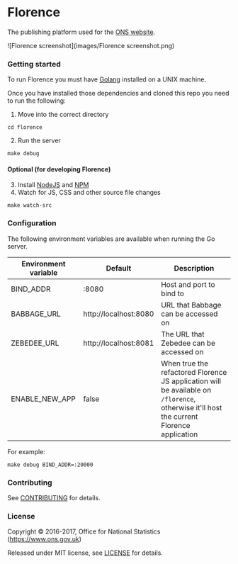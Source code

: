 Florence
================

The publishing platform used for the [ONS website](https://www.ons.gov.uk).

![Florence screenshot](images/Florence screenshot.png)

### Getting started

To run Florence you must have [Golang](https://golang.org/) installed on a UNIX machine.

Once you have installed those dependencies and cloned this repo you need to run the following:

1. Move into the correct directory 
```
cd florence
```
2. Run the server
```
make debug
```

#### Optional (for developing Florence)

3. Install [NodeJS](https://nodejs.org/en/) and [NPM](https://www.npmjs.com/)
4. Watch for JS, CSS and other source file changes
```
make watch-src
```

### Configuration

The following environment variables are available when running the Go server.

| Environment variable | Default               | Description                                                                                                                              |
|----------------------|-----------------------|------------------------------------------------------------------------------------------------------------------------------------------|
| BIND_ADDR            | :8080                 | Host and port to bind to                                                                                                                 |
| BABBAGE_URL          | http://localhost:8080 | URL that Babbage can be accessed on                                                                                                      |
| ZEBEDEE_URL          | http://localhost:8081 | The URL that Zebedee can be accessed on                                                                                                  |
| ENABLE_NEW_APP       | false                 | When true the refactored Florence JS application will be available on `/florence`, otherwise it'll host the current Florence application |

For example:
```
make debug BIND_ADDR=:20000
```

### Contributing

See [CONTRIBUTING](CONTRIBUTING.md) for details.

### License

Copyright © 2016-2017, Office for National Statistics (https://www.ons.gov.uk)

Released under MIT license, see [LICENSE](LICENSE.md) for details.
